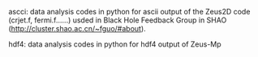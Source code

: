 
ascci: data analysis codes in python for ascii output of the Zeus2D code (crjet.f, fermi.f......) usded in Black Hole Feedback Group in SHAO (http://cluster.shao.ac.cn/~fguo/#about).  

hdf4: data analysis codes in python for hdf4 output of Zeus-Mp
